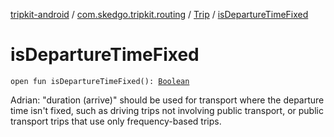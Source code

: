 [tripkit-android](../../index.md) / [com.skedgo.tripkit.routing](../index.md) / [Trip](index.md) / [isDepartureTimeFixed](./is-departure-time-fixed.md)

# isDepartureTimeFixed

`open fun isDepartureTimeFixed(): `[`Boolean`](https://kotlinlang.org/api/latest/jvm/stdlib/kotlin/-boolean/index.html)

Adrian: "duration (arrive)" should be used for transport where the departure time isn't fixed, such as driving trips not involving public transport, or public transport trips that use only frequency-based trips.

